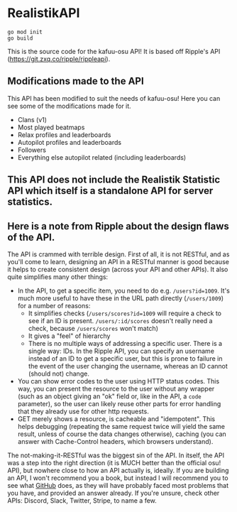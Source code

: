 # RealistikAPI

```
go mod init
go build
```

This is the source code for the kafuu-osu API! It is based off Ripple's API (https://git.zxq.co/ripple/rippleapi).

## Modifications made to the API

This API has been modified to suit the needs of kafuu-osu! Here you can see some of the modifications made for it.

* Clans (v1)
* Most played beatmaps
* Relax profiles and leaderboards
* Autopilot profiles and leaderboards
* Followers
* Everything else autopilot related (including leaderboards)

## This API does not include the Realistik Statistic API which itself is a standalone API for server statistics.

## Here is a note from Ripple about the design flaws of the API.

The API is crammed with terrible design. First of all, it is not RESTful, and as you'll come to learn, designing an API in a RESTful manner is good because it helps to create consistent design (across your API and other APIs). It also quite simplifies many other things:

* In the API, to get a specific item, you need to do e.g. `/users?id=1009`. It's much more useful to have these in the URL path directly (`/users/1009`) for a number of reasons:
  * It simplifies checks (`/users/scores?id=1009` will require a check to see if an ID is present. `/users/:id/scores` doesn't really need a check, because `/users/scores` won't match)
  * It gives a "feel" of hierarchy
  * There is no multiple ways of addressing a specific user. There is a single way: IDs. In the Ripple API, you can specify an username instead of an ID to get a specific user, but this is prone to failure in the event of the user changing the username, whereas an ID cannot (should not) change.
* You can show error codes to the user using HTTP status codes. This way, you can present the resource to the user without any wrapper (such as an object giving an "ok" field or, like in the API, a `code` parameter), so the user can likely reuse other parts for error handling that they already use for other http requests.
* GET merely shows a resource, is cacheable and "idempotent". This helps debugging (repeating the same request twice will yield the same result, unless of course the data changes otherwise), caching (you can answer with Cache-Control headers, which browsers understand).

The not-making-it-RESTful was the biggest sin of the API. In itself, the API was a step into the right direction (it is MUCH better than the official osu! API), but nowhere close to how an API actually is, ideally. If you are building an API, I won't recommend you a book, but instead I will recommend you to see what [GitHub](https://developer.github.com/v3/) does, as they will have probably faced most problems that you have, and provided an answer already. If you're unsure, check other APIs: Discord, Slack, Twitter, Stripe, to name a few.
